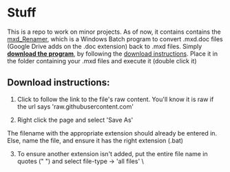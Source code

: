 # Stuff
This is a repo to work on minor projects.
As of now, it contains contains the [mxd_Renamer](mxd_Renamer.bat), which is a Windows Batch program to convert .mxd.doc files (Google Drive adds on the .doc extension) back to .mxd files. Simply [**download the program**](https://raw.githubusercontent.com/AlanPolson/Stuff/master/mxd_Renamer.bat), by following the [download instructions](#download-instructions).  Place it in the folder containing your .mxd files and execute it (double click it)

## Download instructions:

1) Click to follow the link to the file's raw content. You'll know it is raw if the url says 'raw.githubusercontent.com'

2) Right click the page and select 'Save As'

The filename with the appropriate extension should already be entered in. Else, name the file, and ensure it has the right extension (.bat)

3) To ensure another extension isn't added, put the entire file name in quotes (" ") and select file-type -> 'all files' \
